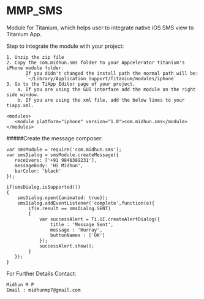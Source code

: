 MMP_SMS
=======

Module for Titanium, which helps user to integrate native iOS SMS view to Titanium App.

Step to integrate the module with your project:

	1. Unzip the zip file
	2. Copy the com.midhun.sms folder to your Appcelerator titanium's iPhone module folder.
           If you didn't changed the install path the normal path will be:
           `~/Library/Application Support/Titanium/modules/iphone`
	3. Go to the TiApp Editor page of your project.
		a. If you are using the GUI interface add the module on the right side window.
		b. If you are using the xml file, add the below lines to your tiapp.xml.
```
<modules>
   <module platform="iphone" version="1.0">com.midhun.sms</module>
</modules>
```

#####Create the message composer:
```
var smsModule = require('com.midhun.sms');
var smsDialog = smsModule.createMessage({
   receivers: ['+91 9846389231'],
   messageBody: 'Hi Midhun',
   barColor: 'black'
});
   
if(smsDialog.isSupported())
{
    smsDialog.open({animated: true});
    smsDialog.addEventListener('complete',function(e){
    	if(e.result == smsDialog.SENT)
    	{
        	var successAlert = Ti.UI.createAlertDialog({
        		title : 'Message Sent',
        		message : 'Hurray',
        		buttonNames : ['OK']
        	});
        	successAlert.show();
    	}
   });
}

```

For Further Details Contact:

	Midhun M P
	Email : midhunmp7@gmail.com